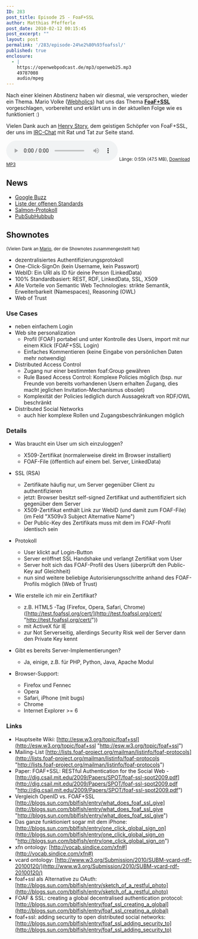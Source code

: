 ```yaml
---
ID: 283
post_title: Episode 25 - FoaF+SSL
author: Matthias Pfefferle
post_date: 2010-02-12 00:15:45
post_excerpt: ""
layout: post
permalink: '/283/episode-24%e2%80%93foafssl/'
published: true
enclosure:
  - |
    https://openwebpodcast.de/mp3/openweb25.mp3
    49787008
    audio/mpeg
---
```


Nach einer kleinen Abstinenz haben wir diesmal, wie versprochen, wieder ein Thema. Mario Volke ([Webholics](http://www.webholics.de/)) hat uns das Thema [**FoaF+SSL**](http://esw.w3.org/topic/foaf+ssl) vorgeschlagen, vorbereitet und erklärt uns in der aktuellen Folge wie es funktioniert :)

Vielen Dank auch an [Henry Story](http://bblfish.net/), dem geistigen Schöpfer von FoaF+SSL, der uns im [IRC-Chat](http://live.openwebpodcast.de) mit Rat und Tat zur Seite stand.

<audio controls>
  <source src="https://openwebpodcast.de/mp3/openweb25.mp3" type="audio/mpeg">
  Ihr Browser unterstützt diesen Audio-Player nicht.
</audio>
<small>Länge: 0:55h (47.5 MB), <a href="https://openwebpodcast.de/mp3/openweb25.mp3">Download MP3</a></small>

## News

*   [Google Buzz](http://www.google.com/buzz)
*   [Liste der offenen Standards](http://code.google.com/intl/de-DE/apis/buzz/)
*   [Salmon-Protokoll](http://www.salmon-protocol.org)
*   [PubSubHubbub](http://code.google.com/p/pubsubhubbub/)

## Shownotes

<small>(Vielen Dank an [Mario](http://www.webholics.de/), der die Shownotes zusammengestellt hat)</small>

*   dezentralisiertes Authentifizierungsprotokoll
*   One-Click-SignOn (kein Username, kein Passwort)
*   WebID: Ein URI als ID für deine Person (LinkedData)
*   100% Standardbasiert: REST, RDF, LinkedData, SSL, X509
*   Alle Vorteile von Semantic Web Technologies: strikte Semantik, Erweiterbarkeit (Namespaces), Reasoning (OWL)
*   Web of Trust

### Use Cases

*   neben einfachem Login
*   Web site personalization
    *   Profil (FOAF) portabel und unter Kontrolle des Users, import mit nur einem Klick (FOAF+SSL Login)
    *   Einfaches Kommentieren (keine Eingabe von persönlichen Daten mehr notwendig)
*   Distributed Access Control
    *   Zugang nur einer bestimmten foaf:Group gewähren
    *   Rule Based Access Control: Komplexe Policies möglich (bsp. nur Freunde von bereits vorhandenen Usern erhalten Zugang, dies macht jeglichen Invitation-Mechanismus obsolet)
    *   Komplexität der Policies lediglich durch Aussagekraft von RDF/OWL beschränkt
*   Distributed Social Networks
    *   auch hier komplexe Rollen und Zugangsbeschränkungen möglich

### Details

*   Was braucht ein User um sich einzuloggen?
    *   X509-Zertifikat (normalerweise direkt im Browser installiert)
    *   FOAF-File (öffentlich auf einem bel. Server, LinkedData)

*   SSL (RSA)
    *   Zertifikate häufig nur, um Server gegenüber Client zu authentifizieren
    *   jetzt: Browser besitzt self-signed Zertifikat und authentifiziert sich gegenüber dem Server
    *   X509-Zertifikat enthält Link zur WebID (und damit zum FOAF-File) (im Feld "X509v3 Subject Alternative Name")
    *   Der Public-Key des Zertifikats muss mit dem im FOAF-Profil identisch sein
*   Protokoll
    *   User klickt auf Login-Button
    *   Server eröffnet SSL Handshake und verlangt Zertifikat vom User
    *   Server holt sich das FOAF-Profil des Users (überprüft den Public-Key auf Gleichheit)
    *   nun sind weitere beliebige Autorisierungsschritte anhand des FOAF-Profils möglich (Web of Trust)
*   Wie erstelle ich mir ein Zertifikat?
    *   z.B. HTML5 <keygen>-Tag (Firefox, Opera, Safari, Chrome) ([http://test.foafssl.org/cert/](http://test.foafssl.org/cert/ "http://test.foafssl.org/cert/"))
    *   mit ActiveX für IE
    *   zur Not Serverseitig, allerdings Security Risk weil der Server dann den Private Key kennt
*   Gibt es bereits Server-Implementierungen?
    *   Ja, einige, z.B. für PHP, Python, Java, Apache Modul
*   Browser-Support:
    *   Firefox und Fennec
    *   Opera
    *   Safari, iPhone (mit bugs)
    *   Chrome
    *   Internet Explorer >= 6

### Links

*   Hauptseite Wiki: [http://esw.w3.org/topic/foaf+ssl](http://esw.w3.org/topic/foaf+ssl "http://esw.w3.org/topic/foaf+ssl")
*   Mailing-List [http://lists.foaf-project.org/mailman/listinfo/foaf-protocols](http://lists.foaf-project.org/mailman/listinfo/foaf-protocols "http://lists.foaf-project.org/mailman/listinfo/foaf-protocols")
*   Paper: FOAF+SSL: RESTful Authentication for the Social Web - [http://dig.csail.mit.edu/2009/Papers/SPOT/foaf-ssl-spot2009.pdf](http://dig.csail.mit.edu/2009/Papers/SPOT/foaf-ssl-spot2009.pdf "http://dig.csail.mit.edu/2009/Papers/SPOT/foaf-ssl-spot2009.pdf")
*   Vergleich OpenID vs. FOAF+SSL [http://blogs.sun.com/bblfish/entry/what_does_foaf_ssl_give](http://blogs.sun.com/bblfish/entry/what_does_foaf_ssl_give "http://blogs.sun.com/bblfish/entry/what_does_foaf_ssl_give")
*   Das ganze funktioniert sogar mit dem iPhone: [http://blogs.sun.com/bblfish/entry/one_click_global_sign_on](http://blogs.sun.com/bblfish/entry/one_click_global_sign_on "http://blogs.sun.com/bblfish/entry/one_click_global_sign_on")
*   xfn ontology: [http://vocab.sindice.com/xfn#](http://vocab.sindice.com/xfn#)
*   vcard ontology: [http://www.w3.org/Submission/2010/SUBM-vcard-rdf-20100120/](http://www.w3.org/Submission/2010/SUBM-vcard-rdf-20100120/)
*   foaf+ssl als Alternative zu OAuth: [http://blogs.sun.com/bblfish/entry/sketch_of_a_restful_photo](http://blogs.sun.com/bblfish/entry/sketch_of_a_restful_photo)
*   FOAF & SSL: creating a global decentralised authentication protocol: [http://blogs.sun.com/bblfish/entry/foaf_ssl_creating_a_global](http://blogs.sun.com/bblfish/entry/foaf_ssl_creating_a_global)
*   foaf+ssl: adding security to open distributed social networks: [http://blogs.sun.com/bblfish/entry/foaf_ssl_adding_security_to](http://blogs.sun.com/bblfish/entry/foaf_ssl_adding_security_to)
